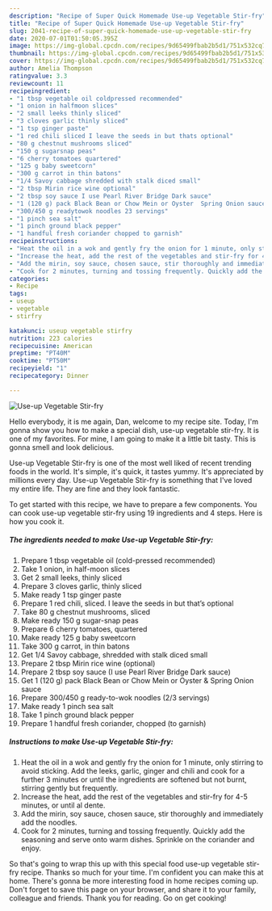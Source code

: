 ```yaml
---
description: "Recipe of Super Quick Homemade Use-up Vegetable Stir-fry"
title: "Recipe of Super Quick Homemade Use-up Vegetable Stir-fry"
slug: 2041-recipe-of-super-quick-homemade-use-up-vegetable-stir-fry
date: 2020-07-01T01:50:05.395Z
image: https://img-global.cpcdn.com/recipes/9d65499fbab2b5d1/751x532cq70/use-up-vegetable-stir-fry-recipe-main-photo.jpg
thumbnail: https://img-global.cpcdn.com/recipes/9d65499fbab2b5d1/751x532cq70/use-up-vegetable-stir-fry-recipe-main-photo.jpg
cover: https://img-global.cpcdn.com/recipes/9d65499fbab2b5d1/751x532cq70/use-up-vegetable-stir-fry-recipe-main-photo.jpg
author: Amelia Thompson
ratingvalue: 3.3
reviewcount: 11
recipeingredient:
- "1 tbsp vegetable oil coldpressed recommended"
- "1 onion in halfmoon slices"
- "2 small leeks thinly sliced"
- "3 cloves garlic thinly sliced"
- "1 tsp ginger paste"
- "1 red chili sliced I leave the seeds in but thats optional"
- "80 g chestnut mushrooms sliced"
- "150 g sugarsnap peas"
- "6 cherry tomatoes quartered"
- "125 g baby sweetcorn"
- "300 g carrot in thin batons"
- "1/4 Savoy cabbage shredded with stalk diced small"
- "2 tbsp Mirin rice wine optional"
- "2 tbsp soy sauce I use Pearl River Bridge Dark sauce"
- "1 (120 g) pack Black Bean or Chow Mein or Oyster  Spring Onion sauce"
- "300/450 g readytowok noodles 23 servings"
- "1 pinch sea salt"
- "1 pinch ground black pepper"
- "1 handful fresh coriander chopped to garnish"
recipeinstructions:
- "Heat the oil in a wok and gently fry the onion for 1 minute, only stirring to avoid sticking. Add the leeks, garlic, ginger and chili and cook for a further 3 minutes or until the ingredients are softened but not burnt, stirring gently but frequently."
- "Increase the heat, add the rest of the vegetables and stir-fry for 4-5 minutes, or until al dente."
- "Add the mirin, soy sauce, chosen sauce, stir thoroughly and immediately add the noodles."
- "Cook for 2 minutes, turning and tossing frequently. Quickly add the seasoning and serve onto warm dishes. Sprinkle on the coriander and enjoy."
categories:
- Recipe
tags:
- useup
- vegetable
- stirfry

katakunci: useup vegetable stirfry 
nutrition: 223 calories
recipecuisine: American
preptime: "PT40M"
cooktime: "PT50M"
recipeyield: "1"
recipecategory: Dinner

---
```



![Use-up Vegetable Stir-fry](https://img-global.cpcdn.com/recipes/9d65499fbab2b5d1/751x532cq70/use-up-vegetable-stir-fry-recipe-main-photo.jpg)

Hello everybody, it is me again, Dan, welcome to my recipe site. Today, I'm gonna show you how to make a special dish, use-up vegetable stir-fry. It is one of my favorites. For mine, I am going to make it a little bit tasty. This is gonna smell and look delicious.

Use-up Vegetable Stir-fry is one of the most well liked of recent trending foods in the world. It's simple, it's quick, it tastes yummy. It's appreciated by millions every day. Use-up Vegetable Stir-fry is something that I've loved my entire life. They are fine and they look fantastic.




To get started with this recipe, we have to prepare a few components. You can cook use-up vegetable stir-fry using 19 ingredients and 4 steps. Here is how you cook it.

<!--inarticleads1-->

##### The ingredients needed to make Use-up Vegetable Stir-fry:

1. Prepare 1 tbsp vegetable oil (cold-pressed recommended)
1. Take 1 onion, in half-moon slices
1. Get 2 small leeks, thinly sliced
1. Prepare 3 cloves garlic, thinly sliced
1. Make ready 1 tsp ginger paste
1. Prepare 1 red chili, sliced. I leave the seeds in but that’s optional
1. Take 80 g chestnut mushrooms, sliced
1. Make ready 150 g sugar-snap peas
1. Prepare 6 cherry tomatoes, quartered
1. Make ready 125 g baby sweetcorn
1. Take 300 g carrot, in thin batons
1. Get 1/4 Savoy cabbage, shredded with stalk diced small
1. Prepare 2 tbsp Mirin rice wine (optional)
1. Prepare 2 tbsp soy sauce (I use Pearl River Bridge Dark sauce)
1. Get 1 (120 g) pack Black Bean or Chow Mein or Oyster &amp; Spring Onion sauce
1. Prepare 300/450 g ready-to-wok noodles (2/3 servings)
1. Make ready 1 pinch sea salt
1. Take 1 pinch ground black pepper
1. Prepare 1 handful fresh coriander, chopped (to garnish)




<!--inarticleads2-->

##### Instructions to make Use-up Vegetable Stir-fry:

1. Heat the oil in a wok and gently fry the onion for 1 minute, only stirring to avoid sticking. Add the leeks, garlic, ginger and chili and cook for a further 3 minutes or until the ingredients are softened but not burnt, stirring gently but frequently.
1. Increase the heat, add the rest of the vegetables and stir-fry for 4-5 minutes, or until al dente.
1. Add the mirin, soy sauce, chosen sauce, stir thoroughly and immediately add the noodles.
1. Cook for 2 minutes, turning and tossing frequently. Quickly add the seasoning and serve onto warm dishes. Sprinkle on the coriander and enjoy.




So that's going to wrap this up with this special food use-up vegetable stir-fry recipe. Thanks so much for your time. I'm confident you can make this at home. There's gonna be more interesting food in home recipes coming up. Don't forget to save this page on your browser, and share it to your family, colleague and friends. Thank you for reading. Go on get cooking!
